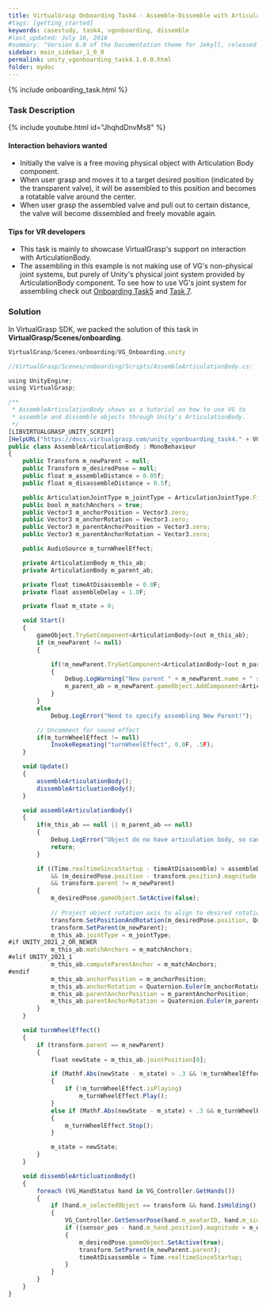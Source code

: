 ```yaml
---
title: VirtualGrasp Onboarding Task4 - Assemble-Dissemble with Articulation Body
#tags: [getting_started]
keywords: casestudy, task4, vgonboarding, dissemble
#last_updated: July 16, 2016
#summary: "Version 6.0 of the Documentation theme for Jekyll, released July 4, 2016, implements relative links so you can view the files offline or on any server without configuring urls and baseurls. Additionally, you can store pages in subdirectories. Templates for alerts and images are available."
sidebar: main_sidebar_1_0_0
permalink: unity_vgonboarding_task4.1.0.0.html
folder: mydoc
---
```


{% include onboarding_task.html %}

### Task Description

<!--{% include youtube.html id="85btM4KdeNM" %}-->

{% include youtube.html id="JhqhdDnvMs8" %}


#### Interaction behaviors wanted

* Initially the valve is a free moving physical object with Articulation Body component.
* When user grasp and moves it to a target desired position (indicated by the transparent valve), it will be assembled to this position and becomes a rotatable valve around the center.
* When user grasp the assembled valve and pull out to certain distance, the valve will become dissembled and freely movable again. 

#### Tips for VR developers

* This task is mainly to showcase VirtualGrasp's support on interaction with ArticulationBody. 
* The assembling in this example is not making use of VG's non-physical joint systems, but purely of Unity's physical joint system provided by ArticulationBody component. To see how to use VG's joint system for assembling check out [Onboarding Task5](unity_vgonboarding_task5.1.0.0.html) and [Task 7](unity_vgonboarding_task7.1.0.0.html).

### Solution

In VirtualGrasp SDK, we packed the solution of this task in **VirtualGrasp/Scenes/onboarding**.

```js
VirtualGrasp/Scenes/onboarding/VG_Onboarding.unity
````

```js
//VirtualGrasp/Scenes/onboarding/Scripts/AssembleArticulationBody.cs:

using UnityEngine;
using VirtualGrasp;

/** 
 * AssembleArticulationBody shows as a tutorial on how to use VG to
 * assemble and dissemble objects through Unity's ArticulationBody.
 */
[LIBVIRTUALGRASP_UNITY_SCRIPT]
[HelpURL("https://docs.virtualgrasp.com/unity_vgonboarding_task4." + VG_Version.__VG_VERSION__ + ".html")]
public class AssembleArticulationBody : MonoBehaviour
{
    public Transform m_newParent = null;
    public Transform m_desiredPose = null;
    public float m_assembleDistance = 0.05f;
    public float m_disassembleDistance = 0.5f;

    public ArticulationJointType m_jointType = ArticulationJointType.FixedJoint;
    public bool m_matchAnchors = true;
    public Vector3 m_anchorPosition = Vector3.zero;
    public Vector3 m_anchorRotation = Vector3.zero;
    public Vector3 m_parentAnchorPosition = Vector3.zero;
    public Vector3 m_parentAnchorRotation = Vector3.zero;

    public AudioSource m_turnWheelEffect;

    private ArticulationBody m_this_ab;
    private ArticulationBody m_parent_ab;

    private float timeAtDisassemble = 0.0F;
    private float assembleDelay = 1.0F;

    private float m_state = 0;

    void Start()
    {
        gameObject.TryGetComponent<ArticulationBody>(out m_this_ab);
        if (m_newParent != null)
        {

            if(!m_newParent.TryGetComponent<ArticulationBody>(out m_parent_ab))
            {
                Debug.LogWarning("New parent " + m_newParent.name + " should have Articulation Body component, will add one in script");
                m_parent_ab = m_newParent.gameObject.AddComponent<ArticulationBody>();
            }
        }
        else
            Debug.LogError("Need to specify assembling New Parent!");

        // Uncomment for sound effect
        if(m_turnWheelEffect != null)
            InvokeRepeating("turnWheelEffect", 0.0F, .5F);
    }

    void Update()
    {
        assembleArticulationBody();
        dissembleArticluationBody();
    }

    void assembleArticulationBody()
    {
        if(m_this_ab == null || m_parent_ab == null)
        {
            Debug.LogError("Object do no have articulation body, so can't do articulation body based assembling!");
            return;
        }

        if ((Time.realtimeSinceStartup - timeAtDisassemble) > assembleDelay
            && (m_desiredPose.position - transform.position).magnitude < m_assembleDistance
            && transform.parent != m_newParent)
        {
            m_desiredPose.gameObject.SetActive(false);
            
            // Project object rotation axis to align to desired rotation axis.
            transform.SetPositionAndRotation(m_desiredPose.position, Quaternion.LookRotation(m_desiredPose.forward, transform.up));
            transform.SetParent(m_newParent);
            m_this_ab.jointType = m_jointType;
#if UNITY_2021_2_OR_NEWER
            m_this_ab.matchAnchors = m_matchAnchors;
#elif UNITY_2021_1
            m_this_ab.computeParentAnchor = m_matchAnchors;
#endif
            m_this_ab.anchorPosition = m_anchorPosition;
            m_this_ab.anchorRotation = Quaternion.Euler(m_anchorRotation);
            m_this_ab.parentAnchorPosition = m_parentAnchorPosition;
            m_this_ab.parentAnchorRotation = Quaternion.Euler(m_parentAnchorRotation);
        }
    }

    void turnWheelEffect()
    {
        if (transform.parent == m_newParent)
        {
            float newState = m_this_ab.jointPosition[0];

            if (Mathf.Abs(newState - m_state) > .3 && !m_turnWheelEffect.isPlaying)
            {
                if (!m_turnWheelEffect.isPlaying)
                    m_turnWheelEffect.Play();
            }
            else if (Mathf.Abs(newState - m_state) < .3 && m_turnWheelEffect.isPlaying)
            {
                m_turnWheelEffect.Stop();
            }

            m_state = newState;
        }
    }

    void dissembleArticluationBody()
    {
        foreach (VG_HandStatus hand in VG_Controller.GetHands())
        {
            if (hand.m_selectedObject == transform && hand.IsHolding() && transform.parent == m_newParent)
            {
                VG_Controller.GetSensorPose(hand.m_avatarID, hand.m_side, out Vector3 sensor_pos, out Quaternion sensor_rot);
                if ((sensor_pos - hand.m_hand.position).magnitude > m_disassembleDistance ) 
                {
                    m_desiredPose.gameObject.SetActive(true);
                    transform.SetParent(m_newParent.parent);
                    timeAtDisassemble = Time.realtimeSinceStartup;
                }
            }
        }
    }
}

````


